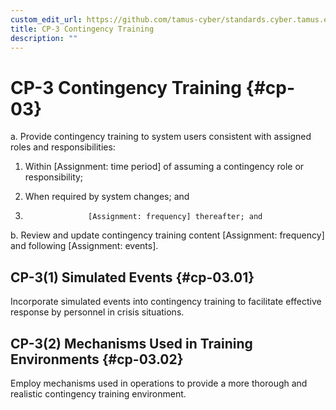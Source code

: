 ```yaml
---
custom_edit_url: https://github.com/tamus-cyber/standards.cyber.tamus.edu/tree/main/content/tamus.edu/TAMUS_profile.xml
title: CP-3 Contingency Training
description: ""
---
```


# CP-3 Contingency Training {#cp-03}

a. Provide contingency training to system users consistent with assigned roles and responsibilities:

1. Within [Assignment: time period] of assuming a contingency role or responsibility;

2. When required by system changes; and

3. 
                     [Assignment: frequency] thereafter; and

b. Review and update contingency training content [Assignment: frequency] and following [Assignment: events].

## CP-3(1) Simulated Events {#cp-03.01}

Incorporate simulated events into contingency training to facilitate effective response by personnel in crisis situations.

## CP-3(2) Mechanisms Used in Training Environments {#cp-03.02}

Employ mechanisms used in operations to provide a more thorough and realistic contingency training environment.

